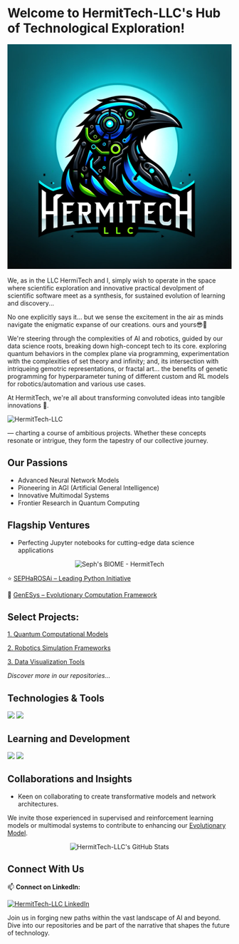 # Welcome to HermitTech-LLC's Hub of Technological Exploration!

<p align="center">
  <img src="https://github.com/HermiTech-LLC/.github/blob/main/HTLLC.PNG" alt="HermitTech Innovations">
</p>

We, as in the LLC HermiTech and I, simply wish to operate in the space where scientific exploration and innovative practical devolpment of scientific software meet as a synthesis, for sustained evolution of learning and discovery... 

No one explicitly says it... but we sense the excitement in the air as minds navigate the enigmatic expanse of our creations. ours and yours😎🤝

We're steering through the complexities of AI and robotics, guided by our data science roots, breaking down high-concept tech to its core. exploring quantum behaviors in the complex plane via programming, experimentation with the complexities of set theory and infinity; and, its intersection with intriqueing gemotric representations, or fractal art... the benefits of genetic programming for hyperparameter tuning of different custom and RL models for robotics/automation and various use cases.

At HermitTech, we're all about transforming convoluted ideas into tangible innovations 🚀.

<p align="left"> <img src="https://komarev.com/ghpvc/?username=HermitTech-LLC&label=Visitors&color=blueviolet&style=flat-square" alt="HermitTech-LLC" /> </p>
— charting a course of ambitious projects. Whether these concepts resonate or intrigue, they form the tapestry of our collective journey.

## Our Passions
- Advanced Neural Network Models
- Pioneering in AGI (Artificial General Intelligence)
- Innovative Multimodal Systems
- Frontier Research in Quantum Computing

## Flagship Ventures
- Perfecting Jupyter notebooks for cutting-edge data science applications

<p align="center">
  <img src="https://hermitech.org/sephs_biome.jpeg" alt="Seph's BIOME - HermitTech">
</p>

⭐️ [SEPHaROSAi – Leading Python Initiative](https://github.com/HermitTech-LLC/SEPHaROSAi)

🧠 [GenESys – Evolutionary Computation Framework](https://github.com/HermitTech-LLC/GenESys)

## Select Projects:
[1. Quantum Computational Models](https://github.com/HermitTech-LLC/QuantumComputing)

[2. Robotics Simulation Frameworks](https://github.com/HermitTech-LLC/RoboticsAI)

[3. Data Visualization Tools](https://github.com/HermitTech-LLC/DataViz)

*Discover more in our repositories...*

## Technologies & Tools
![](https://img.shields.io/badge/Technology-Tool-green?style=for-the-badge&logo=Technology)
![](https://img.shields.io/badge/Technology-Tool-blue?style=for-the-badge&logo=Technology)
<!-- More badges as per your tech stack -->

## Learning and Development
![](https://img.shields.io/badge/Learning-Rust-orange?style=for-the-badge&logo=rust)
![](https://img.shields.io/badge/Learning-QuantumComputing-purple?style=for-the-badge&logo=quantum)
<!-- More badges for learning goals -->

## Collaborations and Insights 
- Keen on collaborating to create transformative models and network architectures.

We invite those experienced in supervised and reinforcement learning models or multimodal systems to contribute to enhancing our [Evolutionary Model](https://github.com/HermitTech-LLC/YourModelLink). 

<p align="center">
   <img src="https://github-readme-stats.vercel.app/api?username=HermitTech-LLC&show_icons=true&theme=tokyonight" alt="HermitTech-LLC's GitHub Stats" />
</p>

## Connect With Us
📫 **Connect on LinkedIn:**

<p align="left">
  <a href="https://www.linkedin.com/company/hermitech-llc" target="blank">
    <img align="center" src="https://img.shields.io/badge/LinkedIn-HermitTech--LLC-blue?style=for-the-badge&logo=linkedin" alt="HermitTech-LLC LinkedIn" />
  </a>
</p>

Join us in forging new paths within the vast landscape of AI and beyond. Dive into our repositories and be part of the narrative that shapes the future of technology.

